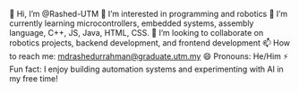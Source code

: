👋 Hi, I’m @Rashed-UTM
👀 I’m interested in programming and robotics
🌱 I’m currently learning microcontrollers, embedded systems, assembly language, C++, JS, Java, HTML, CSS.
💞️ I’m looking to collaborate on robotics projects, backend development, and frontend development
📫 How to reach me: mdrashedurrahman@graduate.utm.my
😄 Pronouns: He/Him
⚡ Fun fact: I enjoy building automation systems and experimenting with AI in my free time!
